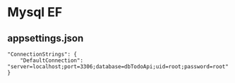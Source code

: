 # Mysql EF
## appsettings.json
```
"ConnectionStrings": {
    "DefaultConnection": "server=localhost;port=3306;database=dbTodoApi;uid=root;password=root"
}
```
